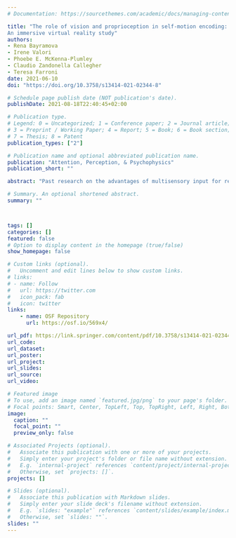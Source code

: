 ```yaml
---
# Documentation: https://sourcethemes.com/academic/docs/managing-content/

title: "The role of vision and proprioception in self-motion encoding:
An immersive virtual reality study"
authors:
- Rena Bayramova
- Irene Valori
- Phoebe E. McKenna-Plumley
- Claudio Zandonella Callegher
- Teresa Farroni
date: 2021-06-10
doi: "https://doi.org/10.3758/s13414-021-02344-8"

# Schedule page publish date (NOT publication's date).
publishDate: 2021-08-18T22:40:45+02:00

# Publication type.
# Legend: 0 = Uncategorized; 1 = Conference paper; 2 = Journal article;
# 3 = Preprint / Working Paper; 4 = Report; 5 = Book; 6 = Book section;
# 7 = Thesis; 8 = Patent
publication_types: ["2"]

# Publication name and optional abbreviated publication name.
publication: "Attention, Perception, & Psychophysics"
publication_short: ""

abstract: "Past research on the advantages of multisensory input for remembering spatial information has mainly focused on memory for objects or surrounding environments. Less is known about the role of cue combination in memory for own body location in space. In a previous study, we investigated participants’ accuracy in reproducing a rotation angle in a self-rotation task. Here, we focus on the memory aspect of the task. Participants had to rotate themselves back to a specified starting position in three different sensory conditions: a blind condition, a condition with disrupted proprioception, and a condition where both vision and proprioception were reliably available. To investigate the difference between encoding and storage phases of remembering proprioceptive information, rotation amplitude and recall delay were manipulated. The task was completed in a real testing room and in immersive virtual reality (IVR) simulations of the same environment. We found that proprioceptive accuracy is lower when vision is not available and that performance is generally less accurate in IVR. In reality conditions, the degree of rotation affected accuracy only in the blind condition, whereas in IVR, it caused more errors in both the blind condition and to a lesser degree when proprioception was disrupted. These results indicate an improvement in encoding own body location when vision and proprioception are optimally integrated. No reliable effect of delay was found."

# Summary. An optional shortened abstract.
summary: ""



tags: []
categories: []
featured: false
# Option to display content in the homepage (true/false)
show_homepage: false

# Custom links (optional).
#   Uncomment and edit lines below to show custom links.
# links:
# - name: Follow
#   url: https://twitter.com
#   icon_pack: fab
#   icon: twitter
links:
    - name: OSF Repository
      url: https://osf.io/569x4/

url_pdf: https://link.springer.com/content/pdf/10.3758/s13414-021-02344-8.pdf
url_code:
url_dataset:
url_poster:
url_project:
url_slides:
url_source:
url_video:

# Featured image
# To use, add an image named `featured.jpg/png` to your page's folder. 
# Focal points: Smart, Center, TopLeft, Top, TopRight, Left, Right, BottomLeft, Bottom, BottomRight.
image:
  caption: ""
  focal_point: ""
  preview_only: false

# Associated Projects (optional).
#   Associate this publication with one or more of your projects.
#   Simply enter your project's folder or file name without extension.
#   E.g. `internal-project` references `content/project/internal-project/index.md`.
#   Otherwise, set `projects: []`.
projects: []

# Slides (optional).
#   Associate this publication with Markdown slides.
#   Simply enter your slide deck's filename without extension.
#   E.g. `slides: "example"` references `content/slides/example/index.md`.
#   Otherwise, set `slides: ""`.
slides: ""
---
```

